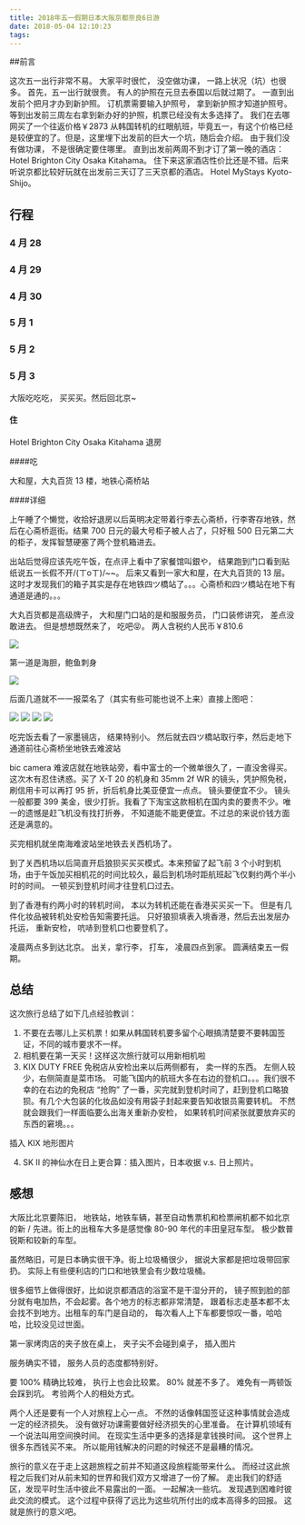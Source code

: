 ```yaml
---
title: 2018年五一假期日本大阪京都奈良6日游
date: 2018-05-04 12:10:23
tags:
---
```


##前言

这次五一出行非常不易。 大家平时很忙， 没空做功课， 一路上状况（坑）也很多。 
首先，五一出行就很贵。 有人的护照在元旦去泰国以后就过期了。 一直到出发前个把月才办到新护照。 订机票需要输入护照号， 拿到新护照才知道护照号。等到出发前三周左右拿到新办好的护照，机票已经没有太多选择了。 我们在去哪网买了一个往返价格￥2873 从韩国转机的红眼航班，毕竟五一，有这个价格已经是较便宜的了。但是，这里埋下出发前的巨大一个坑，随后会介绍。 由于我们没有做功课， 不是很确定要住哪里。 直到出发前两周不到才订了第一晚的酒店：Hotel Brighton City Osaka Kitahama。 住下来这家酒店性价比还是不错。后来听说京都比较好玩就在出发前三天订了三天京都的酒店。 Hotel MyStays Kyoto-Shijo。

## 行程

### 4 月 28

### 4 月 29

### 4 月 30

### 5 月 1

### 5 月 2

### 5 月 3

大阪吃吃吃， 买买买。然后回北京~

#### 住

Hotel Brighton City Osaka Kitahama 退房

####吃

大和屋，大丸百货 13 楼，地铁心斋桥站

####详细

上午睡了个懒觉，收拾好退房以后英明决定带着行李去心斋桥，行李寄存地铁，然后在心斋桥逛街。结果 700 日元的最大号柜子被人占了，只好租 500 日元第二大的柜子，发挥智慧硬塞了两个登机箱进去。 

出站后觉得应该先吃午饭，在点评上看中了家餐馆叫銀や， 结果跑到门口看到贴纸说五一长假不开/(ㄒoㄒ)/~~。 后来又看到一家大和屋，在大丸百货的 13 层。 这时才发现我们的箱子其实是存在地铁四ツ橋站了。。。心斋桥和四ツ橋站在地下有通道是通的。。。

大丸百货都是高级牌子， 大和屋门口站的是和服服务员， 门口装修讲究， 差点没敢进去。 但是想想既然来了， 吃吧😝。 两人含税约人民币￥810.6 

<img src="https://ww1.sinaimg.cn/large/006tKfTcly1fqzq1yvdlwj31kw23vu0x.jpg" />

第一道是海胆，鲍鱼刺身

<img src="https://ww3.sinaimg.cn/large/006tKfTcly1fqzpxtnj6yj31kw16pe81.jpg" />

后面几道就不一一报菜名了（其实有些可能也说不上来）直接上图吧：

<img src="https://ww4.sinaimg.cn/large/006tKfTcly1fqzpxq3903j31kw16okjl.jpg" />

<img src="https://ww1.sinaimg.cn/large/006tKfTcly1fqzpxss2k6j31kw16o7wi.jpg" />

<img src="https://ww2.sinaimg.cn/large/006tKfTcly1fqzpxor8hbj31kw16okjl.jpg" />

<img src="https://ww1.sinaimg.cn/large/006tKfTcly1fqzpxr8kqwj31kw16pe81.jpg" />

吃完饭去看了一家墨镜店， 结果特别小。 然后就去四ツ橋站取行李，然后走地下通道前往心斋桥坐地铁去难波站

bic camera 难波店就在地铁站旁，看中富士的一个微单很久了，一直没舍得买。这次木有忍住诱惑。买了 X-T 20 的机身和 35mm 2f WR 的镜头，凭护照免税，刷信用卡可以再打 95 折，折后机身比美亚便宜一点点。 镜头要便宜不少。 镜头一般都要 399 美金，很少打折。我看了下淘宝这款相机在国内卖的要贵不少。唯一的遗憾是赶飞机没有找打折券， 不知道能不能更便宜。不过总的来说价钱方面还是满意的。

买完相机就坐南海难波站坐地铁去关西机场了。

到了关西机场以后简直开启狼狈买买买模式。本来预留了起飞前 3 个小时到机场，由于午饭加买相机花的时间比较久，最后到机场时距航班起飞仅剩约两个半小时的时间。 一顿买到登机时间才往登机口过去。

到了香港有约两小时的转机时间， 本以为转机还能在香港买买买一下。 但是有几件化妆品被转机处安检告知需要托运。 只好狼狈填表入境香港，然后去出发层办托运， 重新安检， 吭哧到登机口也要登机了。 

凌晨两点多到达北京。 出关，拿行李， 打车， 凌晨四点到家。 圆满结束五一假期。

## 总结

这次旅行总结了如下几点经验教训：

1. 不要在去哪儿上买机票！如果从韩国转机要多留个心眼搞清楚要不要韩国签证，不同的城市要求不一样。
2. 相机要在第一天买！这样这次旅行就可以用新相机啦
3. KIX DUTY FREE 免税店从安检出来以后两侧都有， 卖一样的东西。 左侧人较少，右侧简直是菜市场。 可能飞国内的航班大多在右边的登机口。。。我们很不幸的在右边的免税店 “抢购” 了一番，买完就到登机时间了，赶到登机口略狼狈。有几个大包装的化妆品如没有用袋子封起来要告知收银员需要转机。 不然就会跟我们一样面临要么出海关重新办安检， 如果转机时间紧张就要放弃买的东西的窘境。。。

插入 KIX 地形图片

4. SK II 的神仙水在日上更合算：插入图片，日本收据 v.s. 日上照片。

## 感想

大阪比北京要陈旧， 地铁站，地铁车辆，甚至自动售票机和检票闸机都不如北京的新 / 先进。街上的出租车大多是感觉像 80-90 年代的丰田皇冠车型。 极少数普锐斯和较新的车型。

虽然略旧，可是日本确实很干净。街上垃圾桶很少， 据说大家都是把垃圾带回家扔。 实际上有些便利店的门口和地铁里会有少数垃圾桶。

很多细节上做得很好，比如说京都酒店的浴室不是干湿分开的， 镜子照到脸的部分就有电加热，不会起雾。各个地方的标志都非常清楚， 跟着标志走基本都不太会找不到地方。出租车的车门是自动的， 每次看人上下车都要惊叹一番，哈哈哈，比较没见过世面。

第一家烤肉店的夹子放在桌上， 夹子尖不会碰到桌子， 插入图片

服务确实不错， 服务人员的态度都特别好。

要 100% 精确比较难， 执行上也会比较累。 80% 就差不多了。 难免有一两顿饭会踩到坑。 考验两个人的相处方式。

两个人还是要有一个人对旅程上心一点。 不然的话像韩国签证这种事情就会造成一定的经济损失。 没有做好功课需要做好经济损失的心里准备。 在计算机领域有一个说法叫用空间换时间。 在现实生活中更多的选择是拿钱换时间。 这个世界上很多东西钱买不来。 所以能用钱解决的问题的时候还不是最糟的情况。

旅行的意义在于走上这趟旅程之前并不知道这段旅程能带来什么。 而经过这此旅程之后我们对从前未知的世界和我们双方又增进了一份了解。 走出我们的舒适区，发现平时生活中彼此不易露出的一面。 一起解决一些坑。 发现遇到困难时彼此交流的模式。 这个过程中获得了远比为这些坑所付出的成本高得多的回报。 这就是旅行的意义吧。

